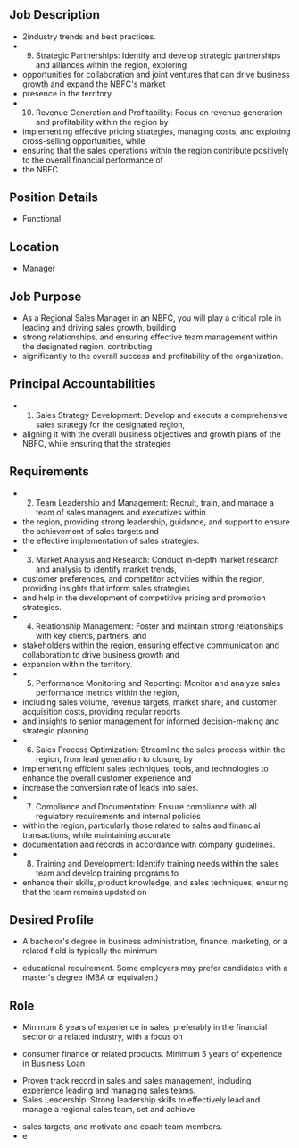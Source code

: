 # 

## Job Description

* 2industry trends and best practices.
* 9. Strategic Partnerships: Identify and develop strategic partnerships and alliances within the region, exploring
* opportunities for collaboration and joint ventures that can drive business growth and expand the NBFC's market
* presence in the territory.
* 10. Revenue Generation and Profitability: Focus on revenue generation and profitability within the region by
* implementing effective pricing strategies, managing costs, and exploring cross-selling opportunities, while
* ensuring that the sales operations within the region contribute positively to the overall financial performance of
* the NBFC.

## Position Details

* Functional

## Location

* Manager

## Job Purpose

* As a Regional Sales Manager in an NBFC, you will play a critical role in leading and driving sales growth, building
* strong relationships, and ensuring effective team management within the designated region, contributing
* significantly to the overall success and profitability of the organization.

## Principal Accountabilities

* 1. Sales Strategy Development: Develop and execute a comprehensive sales strategy for the designated region,
* aligning it with the overall business objectives and growth plans of the NBFC, while ensuring that the strategies

## Requirements

* 2. Team Leadership and Management: Recruit, train, and manage a team of sales managers and executives within
* the region, providing strong leadership, guidance, and support to ensure the achievement of sales targets and
* the effective implementation of sales strategies.
* 3. Market Analysis and Research: Conduct in-depth market research and analysis to identify market trends,
* customer preferences, and competitor activities within the region, providing insights that inform sales strategies
* and help in the development of competitive pricing and promotion strategies.
* 4. Relationship Management: Foster and maintain strong relationships with key clients, partners, and
* stakeholders within the region, ensuring effective communication and collaboration to drive business growth and
* expansion within the territory.
* 5. Performance Monitoring and Reporting: Monitor and analyze sales performance metrics within the region,
* including sales volume, revenue targets, market share, and customer acquisition costs, providing regular reports
* and insights to senior management for informed decision-making and strategic planning.
* 6. Sales Process Optimization: Streamline the sales process within the region, from lead generation to closure, by
* implementing efficient sales techniques, tools, and technologies to enhance the overall customer experience and
* increase the conversion rate of leads into sales.
* 7. Compliance and Documentation: Ensure compliance with all regulatory requirements and internal policies
* within the region, particularly those related to sales and financial transactions, while maintaining accurate
* documentation and records in accordance with company guidelines.
* 8. Training and Development: Identify training needs within the sales team and develop training programs to
* enhance their skills, product knowledge, and sales techniques, ensuring that the team remains updated on

## Desired Profile

- A bachelor's degree in business administration, finance, marketing, or a related field is typically the minimum
* educational requirement. Some employers may prefer candidates with a master's degree (MBA or equivalent)

## Role

- Minimum 8 years of experience in sales, preferably in the financial sector or a related industry, with a focus on
* consumer finance or related products. Minimum 5 years of experience in Business Loan
- Proven track record in sales and sales management, including experience leading and managing sales teams.
- Sales Leadership: Strong leadership skills to effectively lead and manage a regional sales team, set and achieve
* sales targets, and motivate and coach team members.
* e
